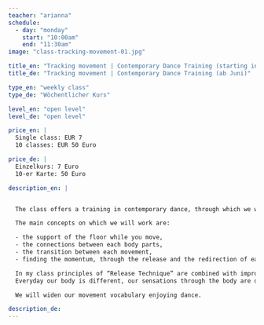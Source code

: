 ```yaml
---
teacher: "arianna"
schedule:
  - day: "monday"
    start: "10:00am"
    end: "11:30am"
image: "class-tracking-movement-01.jpg"

title_en: "Tracking movement | Contemporary Dance Training (starting in June)"
title_de: "Tracking movement | Contemporary Dance Training (ab Juni)"

type_en: "weekly class"
type_de: "Wöchentlicher Kurs"

level_en: "open level"
level_de: "open level"

price_en: |
  Single class: EUR 7  
  10 classes: EUR 50 Euro 

price_de: |
  Einzelkurs: 7 Euro  
  10-er Karte: 50 Euro

description_en: |


  The class offers a training in contemporary dance, through which we will gradually prepare our body for moving, working on the release of the tensions in the muscles and on the opening of the joints.

  The main concepts on which we will work are:

  -	the support of the floor while you move,
  -	the connections between each body parts,
  -	the transition between each movement,
  -	finding the momentum, through the release and the redirection of each body part, to then be able to connect the movement into the space, creating dynamic.

  In my class principles of “Release Technique” are combined with improvisational tasks that brings you in a constant state of availability and openess.
  Everyday our body is different, our sensations through the body are different. For this reason, in the class, much importance is given to the physical listening of the body: we will start from the warming up that allows ourself to connect inside and with the architecture of our specific body, in his tissues, bones and articulations.Then we will collect all those elements ending with a movement phrase.

  We will widen our movement vocabulary enjoying dance.

description_de: 
---
```

